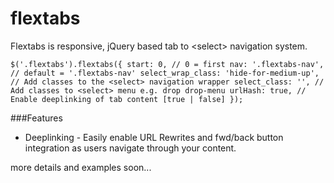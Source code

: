 # flextabs
Flextabs is responsive, jQuery based tab to &lt;select> navigation system.

`
$('.flextabs').flextabs({
    start: 0, // 0 = first
    nav: '.flextabs-nav', // default = '.flextabs-nav'
    select_wrap_class: 'hide-for-medium-up', // Add classes to the <select> navigation wrapper
    select_class: '', // Add classes to <select> menu e.g. drop drop-menu
    urlHash: true, // Enable deeplinking of tab content [true | false]
});
`

###Features
* Deeplinking - Easily enable URL Rewrites and fwd/back button integration as users navigate through your content.


more details and examples soon...

